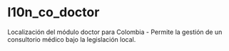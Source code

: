 l10n_co_doctor
======

Localización del módulo doctor para Colombia - Permite la gestión de un consultorio médico bajo la legislación local.
